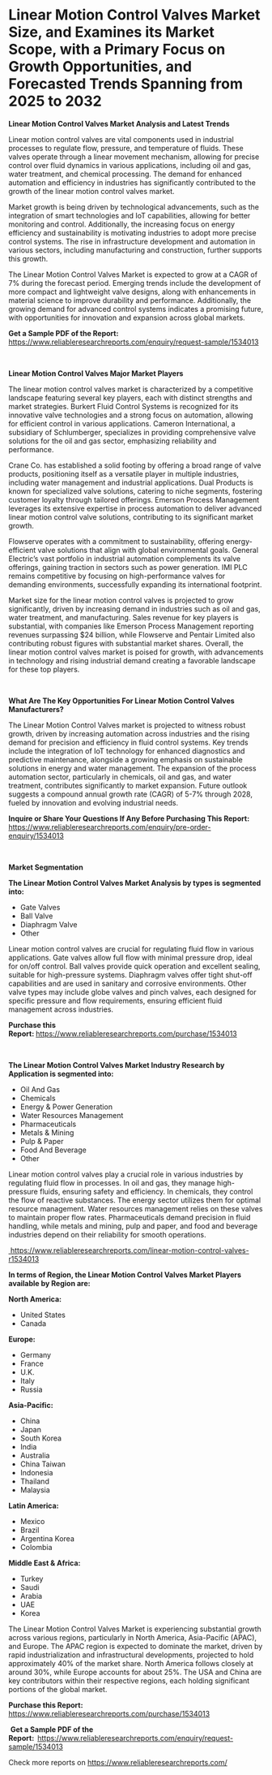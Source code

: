 <p><h1>Linear Motion Control Valves Market Size, and Examines its Market Scope, with a Primary Focus on Growth Opportunities, and Forecasted Trends Spanning from 2025 to 2032</h1></p><p><strong>Linear Motion Control Valves Market Analysis and Latest Trends</strong></p>
<p><p>Linear motion control valves are vital components used in industrial processes to regulate flow, pressure, and temperature of fluids. These valves operate through a linear movement mechanism, allowing for precise control over fluid dynamics in various applications, including oil and gas, water treatment, and chemical processing. The demand for enhanced automation and efficiency in industries has significantly contributed to the growth of the linear motion control valves market.</p><p>Market growth is being driven by technological advancements, such as the integration of smart technologies and IoT capabilities, allowing for better monitoring and control. Additionally, the increasing focus on energy efficiency and sustainability is motivating industries to adopt more precise control systems. The rise in infrastructure development and automation in various sectors, including manufacturing and construction, further supports this growth.</p><p>The Linear Motion Control Valves Market is expected to grow at a CAGR of 7% during the forecast period. Emerging trends include the development of more compact and lightweight valve designs, along with enhancements in material science to improve durability and performance. Additionally, the growing demand for advanced control systems indicates a promising future, with opportunities for innovation and expansion across global markets.</p></p>
<p><strong>Get a Sample PDF of the Report:&nbsp;</strong> <a href="https://www.reliableresearchreports.com/enquiry/request-sample/1534013?utm_campaign=2800&utm_medium=2&utm_source=Github&utm_content=ia&utm_term=27022025&utm_id=linear-motion-control-valves">https://www.reliableresearchreports.com/enquiry/request-sample/1534013</a></p>
<p>&nbsp;</p>
<p><strong>Linear Motion Control Valves Major Market Players</strong></p>
<p><p>The linear motion control valves market is characterized by a competitive landscape featuring several key players, each with distinct strengths and market strategies. Burkert Fluid Control Systems is recognized for its innovative valve technologies and a strong focus on automation, allowing for efficient control in various applications. Cameron International, a subsidiary of Schlumberger, specializes in providing comprehensive valve solutions for the oil and gas sector, emphasizing reliability and performance.</p><p>Crane Co. has established a solid footing by offering a broad range of valve products, positioning itself as a versatile player in multiple industries, including water management and industrial applications. Dual Products is known for specialized valve solutions, catering to niche segments, fostering customer loyalty through tailored offerings. Emerson Process Management leverages its extensive expertise in process automation to deliver advanced linear motion control valve solutions, contributing to its significant market growth.</p><p>Flowserve operates with a commitment to sustainability, offering energy-efficient valve solutions that align with global environmental goals. General Electric’s vast portfolio in industrial automation complements its valve offerings, gaining traction in sectors such as power generation. IMI PLC remains competitive by focusing on high-performance valves for demanding environments, successfully expanding its international footprint.</p><p>Market size for the linear motion control valves is projected to grow significantly, driven by increasing demand in industries such as oil and gas, water treatment, and manufacturing. Sales revenue for key players is substantial, with companies like Emerson Process Management reporting revenues surpassing $24 billion, while Flowserve and Pentair Limited also contributing robust figures with substantial market shares. Overall, the linear motion control valves market is poised for growth, with advancements in technology and rising industrial demand creating a favorable landscape for these top players.</p></p>
<p>&nbsp;</p>
<p><strong>What Are The Key Opportunities For Linear Motion Control Valves Manufacturers?</strong></p>
<p><p>The Linear Motion Control Valves market is projected to witness robust growth, driven by increasing automation across industries and the rising demand for precision and efficiency in fluid control systems. Key trends include the integration of IoT technology for enhanced diagnostics and predictive maintenance, alongside a growing emphasis on sustainable solutions in energy and water management. The expansion of the process automation sector, particularly in chemicals, oil and gas, and water treatment, contributes significantly to market expansion. Future outlook suggests a compound annual growth rate (CAGR) of 5-7% through 2028, fueled by innovation and evolving industrial needs.</p></p>
<p><strong>Inquire or Share Your Questions If Any Before Purchasing This Report:</strong> <a href="https://www.reliableresearchreports.com/enquiry/pre-order-enquiry/1534013?utm_campaign=2800&utm_medium=2&utm_source=Github&utm_content=ia&utm_term=27022025&utm_id=linear-motion-control-valves">https://www.reliableresearchreports.com/enquiry/pre-order-enquiry/1534013</a></p>
<p>&nbsp;</p>
<p><strong>Market Segmentation</strong></p>
<p><strong>The Linear Motion Control Valves Market Analysis by types is segmented into:</strong></p>
<p><ul><li>Gate Valves</li><li>Ball Valve</li><li>Diaphragm Valve</li><li>Other</li></ul></p>
<p><p>Linear motion control valves are crucial for regulating fluid flow in various applications. Gate valves allow full flow with minimal pressure drop, ideal for on/off control. Ball valves provide quick operation and excellent sealing, suitable for high-pressure systems. Diaphragm valves offer tight shut-off capabilities and are used in sanitary and corrosive environments. Other valve types may include globe valves and pinch valves, each designed for specific pressure and flow requirements, ensuring efficient fluid management across industries.</p></p>
<p><strong>Purchase this Report:&nbsp;</strong><a href="https://www.reliableresearchreports.com/purchase/1534013?utm_campaign=2800&utm_medium=2&utm_source=Github&utm_content=ia&utm_term=27022025&utm_id=linear-motion-control-valves">https://www.reliableresearchreports.com/purchase/1534013</a></p>
<p>&nbsp;</p>
<p><strong>The Linear Motion Control Valves Market Industry Research by Application is segmented into:</strong></p>
<p><ul><li>Oil And Gas</li><li>Chemicals</li><li>Energy & Power Generation</li><li>Water Resources Management</li><li>Pharmaceuticals</li><li>Metals & Mining</li><li>Pulp & Paper</li><li>Food And Beverage</li><li>Other</li></ul></p>
<p><p>Linear motion control valves play a crucial role in various industries by regulating fluid flow in processes. In oil and gas, they manage high-pressure fluids, ensuring safety and efficiency. In chemicals, they control the flow of reactive substances. The energy sector utilizes them for optimal resource management. Water resources management relies on these valves to maintain proper flow rates. Pharmaceuticals demand precision in fluid handling, while metals and mining, pulp and paper, and food and beverage industries depend on their reliability for smooth operations.</p></p>
<p><a href="https://www.reliableresearchreports.com/linear-motion-control-valves-r1534013?utm_campaign=2800&utm_medium=2&utm_source=Github&utm_content=ia&utm_term=27022025&utm_id=linear-motion-control-valves">&nbsp;https://www.reliableresearchreports.com/linear-motion-control-valves-r1534013</a></p>
<p><strong>In terms of Region, the Linear Motion Control Valves Market Players available by Region are:</strong></p>
<p>
    <p> <strong> North America: </strong>
        <ul>
            <li>United States</li>
            <li>Canada</li>
        </ul>
        </p> 
    <p> <strong> Europe: </strong>
        <ul>
            <li>Germany</li>
            <li>France</li>
            <li>U.K.</li>
            <li>Italy</li>
            <li>Russia</li>
        </ul>
        </p> 
    <p> <strong> Asia-Pacific: </strong>
        <ul>
            <li>China</li>
            <li>Japan</li>
            <li>South Korea</li>
            <li>India</li>
            <li>Australia</li>
            <li>China Taiwan</li>
            <li>Indonesia</li>
            <li>Thailand</li>
            <li>Malaysia</li>
        </ul>
        </p> 
    <p> <strong> Latin America: </strong>
        <ul>
            <li>Mexico</li>
            <li>Brazil</li>
            <li>Argentina Korea</li>
            <li>Colombia</li>
        </ul>
        </p> 
    <p> <strong> Middle East & Africa: </strong>
        <ul>
            <li>Turkey</li>
            <li>Saudi</li>
            <li>Arabia</li>
            <li>UAE</li>
            <li>Korea</li>
        </ul>
    </p>
    </p>
<p><p>The Linear Motion Control Valves Market is experiencing substantial growth across various regions, particularly in North America, Asia-Pacific (APAC), and Europe. The APAC region is expected to dominate the market, driven by rapid industrialization and infrastructural developments, projected to hold approximately 40% of the market share. North America follows closely at around 30%, while Europe accounts for about 25%. The USA and China are key contributors within their respective regions, each holding significant portions of the global market.</p></p>
<p><strong>Purchase this Report: </strong><a href="https://www.reliableresearchreports.com/purchase/1534013?utm_campaign=2800&utm_medium=2&utm_source=Github&utm_content=ia&utm_term=27022025&utm_id=linear-motion-control-valves">https://www.reliableresearchreports.com/purchase/1534013</a></p>
<p>&nbsp;<strong>Get a Sample PDF of the Report:&nbsp;&nbsp;</strong><a href="https://www.reliableresearchreports.com/enquiry/request-sample/1534013?utm_campaign=2800&utm_medium=2&utm_source=Github&utm_content=ia&utm_term=27022025&utm_id=linear-motion-control-valves">https://www.reliableresearchreports.com/enquiry/request-sample/1534013</a></p>
<p><strong></strong></p>
<p>Check more reports on <a href="https://www.reliableresearchreports.com/?utm_campaign=2800&utm_medium=2&utm_source=Github&utm_content=ia&utm_term=27022025&utm_id=linear-motion-control-valves">https://www.reliableresearchreports.com/</a></p>
